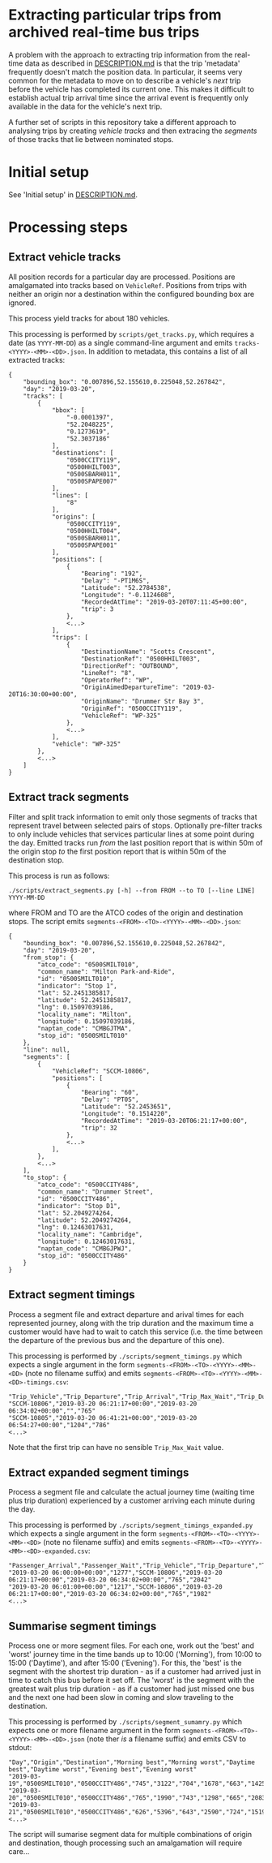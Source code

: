 Extracting particular trips from archived real-time bus trips
=============================================================

A problem with the approach to extracting trip information from the real-time data as described in [DESCRIPTION.md](DESCRIPTION.md) is that the trip 'metadata' frequently doesn't match the position data. In particular, it seems very common for the metadata to move on to describe a vehicle's *next* trip before the vehicle has completed its current one. This makes it difficult to establish actual trip arrival time since the arrival event is frequently only available in the data for the vehicle's next trip.

A further set of scripts in this repository take a different approach to analysing trips by creating *vehicle tracks* and then extracing the *segments* of those tracks that lie between nominated stops.

Initial setup
=============

See 'Initial setup' in [DESCRIPTION.md](DESCRIPTION.md).

Processing steps
================

Extract vehicle tracks
----------------------

All position records for a particular day are processed. Positions are amalgamated into tracks based on `VehicleRef`. Positions from trips with neither an origin nor a destination within the configured bounding box are ignored.

This process yield tracks for about 180 vehicles.

This processing is performed by `scripts/get_tracks.py`, which requires a date (as `YYYY-MM-DD`) as a single command-line argument and emits `tracks-<YYYY>-<MM>-<DD>.json`. In addition to metadata, this contains a list of all extracted tracks:

```
{
    "bounding_box": "0.007896,52.155610,0.225048,52.267842",
    "day": "2019-03-20",
    "tracks": [
        {
            "bbox": [
                "-0.0001397",
                "52.2048225",
                "0.1273619",
                "52.3037186"
            ],
            "destinations": [
                "0500CCITY119",
                "0500HHILT003",
                "0500SBARH011",
                "0500SPAPE007"
            ],
            "lines": [
                "8"
            ],
            "origins": [
                "0500CCITY119",
                "0500HHILT004",
                "0500SBARH011",
                "0500SPAPE001"
            ],
            "positions": [
                {
                    "Bearing": "192",
                    "Delay": "-PT1M6S",
                    "Latitude": "52.2784538",
                    "Longitude": "-0.1124608",
                    "RecordedAtTime": "2019-03-20T07:11:45+00:00",
                    "trip": 3
                },
                <...>
            ],
            "trips": [
                {
                    "DestinationName": "Scotts Crescent",
                    "DestinationRef": "0500HHILT003",
                    "DirectionRef": "OUTBOUND",
                    "LineRef": "8",
                    "OperatorRef": "WP",
                    "OriginAimedDepartureTime": "2019-03-20T16:30:00+00:00",
                    "OriginName": "Drummer Str Bay 3",
                    "OriginRef": "0500CCITY119",
                    "VehicleRef": "WP-325"
                },
                <...>
            ],
            "vehicle": "WP-325"
        },
        <...>
    ]
}
```

Extract track segments
----------------------

Filter and split track information to emit only those segments of tracks that represent travel between selected pairs of stops. Optionally pre-filter tracks to only include vehicles that services particular lines at some point during the day. Emitted tracks run *from* the last position report that is within 50m of the origin stop *to* the first position report that is within 50m of the destination stop.

This process is run as follows:

```
./scripts/extract_segments.py [-h] --from FROM --to TO [--line LINE] YYYY-MM-DD
```

where FROM and TO are the ATCO codes of the origin and destination stops. The script emits `segments-<FROM>-<TO>-<YYYY>-<MM>-<DD>.json`:

```
{
    "bounding_box": "0.007896,52.155610,0.225048,52.267842",
    "day": "2019-03-20",
    "from_stop": {
        "atco_code": "0500SMILT010",
        "common_name": "Milton Park-and-Ride",
        "id": "0500SMILT010",
        "indicator": "Stop 1",
        "lat": 52.2451385817,
        "latitude": 52.2451385817,
        "lng": 0.15097039186,
        "locality_name": "Milton",
        "longitude": 0.15097039186,
        "naptan_code": "CMBGJTMA",
        "stop_id": "0500SMILT010"
    },
    "line": null,
    "segments": [
        {
            "VehicleRef": "SCCM-10806",
            "positions": [
                {
                    "Bearing": "60",
                    "Delay": "PT0S",
                    "Latitude": "52.2453651",
                    "Longitude": "0.1514220",
                    "RecordedAtTime": "2019-03-20T06:21:17+00:00",
                    "trip": 32
                },
                <...>
            ],
        },
        <...>
    ],
    "to_stop": {
        "atco_code": "0500CCITY486",
        "common_name": "Drummer Street",
        "id": "0500CCITY486",
        "indicator": "Stop D1",
        "lat": 52.2049274264,
        "latitude": 52.2049274264,
        "lng": 0.12463017631,
        "locality_name": "Cambridge",
        "longitude": 0.12463017631,
        "naptan_code": "CMBGJPWJ",
        "stop_id": "0500CCITY486"
    }
}
```

Extract segment timings
-----------------------

Process a segment file and extract departure and arival times for each represented journey, along with the trip duration and the maximum time a customer would have had to wait to catch this service (i.e. the time between the departure of the previous bus and the departure of this one).

This processing is performed by `./scripts/segment_timings.py` which expects a single argument in the form `segments-<FROM>-<TO>-<YYYY>-<MM>-<DD>` (note no filename suffix) and emits `segments-<FROM>-<TO>-<YYYY>-<MM>-<DD>-timings.csv`:

```
"Trip_Vehicle","Trip_Departure","Trip_Arrival","Trip_Max_Wait","Trip_Duration"
"SCCM-10806","2019-03-20 06:21:17+00:00","2019-03-20 06:34:02+00:00","","765"
"SCCM-10805","2019-03-20 06:41:21+00:00","2019-03-20 06:54:27+00:00","1204","786"
<...>
```

Note that the first trip can have no sensible `Trip_Max_Wait` value.

Extract expanded segment timings
--------------------------------

Process a segment file and calculate the actual journey time (waiting time plus trip duration) experienced by a customer arriving each minute during the day.

This processing is performed by `./scripts/segment_timings_expanded.py` which expects a single argument in the form `segments-<FROM>-<TO>-<YYYY>-<MM>-<DD>` (note no filename suffix) and emits `segments-<FROM>-<TO>-<YYYY>-<MM>-<DD>-expanded.csv`:

```
"Passenger_Arrival","Passenger_Wait","Trip_Vehicle","Trip_Departure","Trip_Arrival","Trip_Duration","Passenger_Journey_Duration"
"2019-03-20 06:00:00+00:00","1277","SCCM-10806","2019-03-20 06:21:17+00:00","2019-03-20 06:34:02+00:00","765","2042"
"2019-03-20 06:01:00+00:00","1217","SCCM-10806","2019-03-20 06:21:17+00:00","2019-03-20 06:34:02+00:00","765","1982"
<...>
```

Summarise segment timings
-------------------------

Process one or more segment files. For each one, work out the 'best' and 'worst' journey time in the time bands up to 10:00 ('Morning'), from 10:00 to 15:00 ('Daytime'), and after 15:00 ('Evening'). For this, the 'best' is the segment with the shortest trip duration - as if a customer had arrived just in time to catch this bus before it set off. The 'worst' is the segment with the greatest wait plus trip duration - as if a customer had just missed one bus and the next one had been slow in coming and slow traveling to the destination.

This processing is performed by `./scripts/segment_sumamry.py` which expects one or more filename argument in the form `segments-<FROM>-<TO>-<YYYY>-<MM>-<DD>.json` (note ther *is* a filename suffix) and emits CSV to stdout:

```
"Day","Origin","Destination","Morning best","Morning worst","Daytime best","Daytime worst","Evening best","Evening worst"
"2019-03-19","0500SMILT010","0500CCITY486","745","3122","704","1678","663","1425"
"2019-03-20","0500SMILT010","0500CCITY486","765","1990","743","1298","665","2083"
"2019-03-21","0500SMILT010","0500CCITY486","626","5396","643","2590","724","1519"
<...>
```

The script will sumarise segment data for multiple combinations of origin and destination, though processing such an amalgamation will require care...
